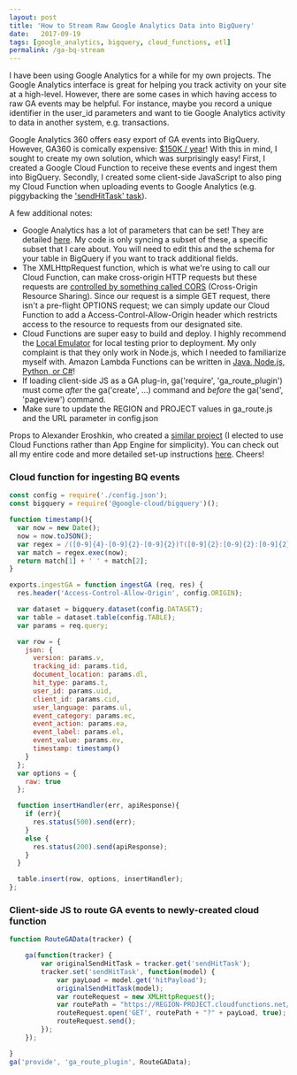 ```yaml
---
layout: post
title: 'How to Stream Raw Google Analytics Data into BigQuery'
date:   2017-09-19
tags: [google_analytics, bigquery, cloud_functions, etl]
permalink: /ga-bq-stream
---
```


I have been using Google Analytics for a while for my own projects. The Google Analytics interface is great for helping you track activity on your site at a high-level. However, there are some cases in which having access to raw GA events may be helpful. For instance, maybe you record a unique identifier in the user_id parameters and want to tie Google Analytics activity to data in another system, e.g. transactions.

Google Analytics 360 offers easy export of GA events into BigQuery.  However, GA360 is comically expensive: [$150K / year](https://www.quora.com/What-is-the-cost-of-Google-Analytics-360-Suite)!  With this in mind, I sought to create my own solution, which was surprisingly easy!  First, I created a Google Cloud Function to receive these events and ingest them into BigQuery.  Secondly, I created some client-side JavaScript to also ping my Cloud Function when uploading events to Google Analytics (e.g. piggybacking the ['sendHitTask' task](https://developers.google.com/analytics/devguides/collection/analyticsjs/tasks)).

A few additional notes:
* Google Analytics has a lot of parameters that can be set!  They are detailed [here](https://developers.google.com/analytics/devguides/collection/protocol/v1/parameters).  My code is only syncing a subset of these, a specific subset that I care about.  You will need to edit this and the schema for your table in BigQuery if you want to track additional fields.
* The XMLHttpRequest function, which is what we're using to call our Cloud Function, can make cross-origin HTTP requests but these requests are [controlled by something called CORS](https://developer.mozilla.org/en-US/docs/Web/HTTP/Access_control_CORS) (Cross-Origin Resource Sharing). Since our request is a simple GET request, there isn't a pre-flight OPTIONS request; we can simply update our Cloud Function to add a Access-Control-Allow-Origin header which restricts access to the resource to requests from our designated site.
* Cloud Functions are super easy to build and deploy. I highly recommend the [Local Emulator](https://cloud.google.com/functions/docs/emulator) for local testing prior to deployment.  My only complaint is that they only work in Node.js, which I needed to familiarize myself with.  Amazon Lambda Functions can be written in [Java, Node.js, Python, or C#](https://aws.amazon.com/lambda/faqs/)!
* If loading client-side JS as a GA plug-in, ga('require', 'ga_route_plugin') must come *after* the ga('create', ...) command and *before* the ga('send', 'pageview') command.
* Make sure to update the REGION and PROJECT values in ga_route.js and the URL parameter in config.json

Props to Alexander Eroshkin, who created a [similar project](https://github.com/lnklnklnk/ga-bq) (I elected to use Cloud Functions rather than App Engine for simplicity).  You can check out all my entire code and more detailed set-up instructions [here](https://github.com/donaldrauscher/ga-bq-stream).  Cheers!

### Cloud function for ingesting BQ events
``` javascript
const config = require('./config.json');
const bigquery = require('@google-cloud/bigquery')();

function timestamp(){
  var now = new Date();
  now = now.toJSON();
  var regex = /([0-9]{4}-[0-9]{2}-[0-9]{2})T([0-9]{2}:[0-9]{2}:[0-9]{2})/g;
  var match = regex.exec(now);
  return match[1] + ' ' + match[2];
}

exports.ingestGA = function ingestGA (req, res) {
  res.header('Access-Control-Allow-Origin', config.ORIGIN);

  var dataset = bigquery.dataset(config.DATASET);
  var table = dataset.table(config.TABLE);
  var params = req.query;

  var row = {
    json: {
      version: params.v,
      tracking_id: params.tid,
      document_location: params.dl,
      hit_type: params.t,
      user_id: params.uid,
      client_id: params.cid,
      user_language: params.ul,
      event_category: params.ec,
      event_action: params.ea,
      event_label: params.el,
      event_value: params.ev,
      timestamp: timestamp()
    }
  };
  var options = {
    raw: true
  };

  function insertHandler(err, apiResponse){
    if (err){
      res.status(500).send(err);
    }
    else {
      res.status(200).send(apiResponse);
    }
  }

  table.insert(row, options, insertHandler);
};
```

### Client-side JS to route GA events to newly-created cloud function
``` javascript
function RouteGAData(tracker) {

    ga(function(tracker) {
        var originalSendHitTask = tracker.get('sendHitTask');
        tracker.set('sendHitTask', function(model) {
            var payLoad = model.get('hitPayload');
            originalSendHitTask(model);
            var routeRequest = new XMLHttpRequest();
            var routePath = "https://REGION-PROJECT.cloudfunctions.net/ingestGA";
            routeRequest.open('GET', routePath + "?" + payLoad, true);
            routeRequest.send();
        });
    });

}
ga('provide', 'ga_route_plugin', RouteGAData);
```
